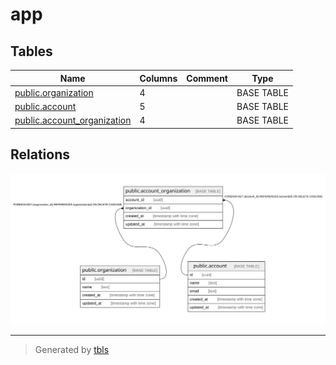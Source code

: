 # app

## Tables

| Name | Columns | Comment | Type |
| ---- | ------- | ------- | ---- |
| [public.organization](public.organization.md) | 4 |  | BASE TABLE |
| [public.account](public.account.md) | 5 |  | BASE TABLE |
| [public.account_organization](public.account_organization.md) | 4 |  | BASE TABLE |

## Relations

![er](schema.svg)

---

> Generated by [tbls](https://github.com/k1LoW/tbls)
